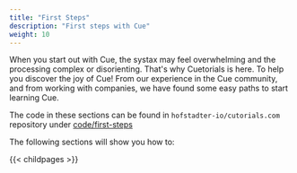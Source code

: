 ```yaml
---
title: "First Steps"
description: "First steps with Cue"
weight: 10
---
```


When you start out with Cue, the systax may feel overwhelming
and the processing complex or disorienting.
That's why Cuetorials is here. To help you discover the joy of Cue!
From our experience in the Cue community, and from working with companies,
we have found some easy paths to start learning Cue.

The code in these sections can be found in `hofstadter-io/cutorials.com` repository
under [code/first-steps](https://github.com/hofstadter-io/cuetorials/tree/main/code/first-steps)

The following sections will show you how to:

{{< childpages >}}
